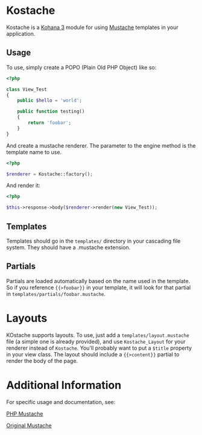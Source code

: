 # Kostache

Kostache is a [Kohana 3](https://github.com/kohana/kohana) module for using [Mustache](http://mustache.github.com/) templates in your application.

## Usage

To use, simply create a POPO (Plain Old PHP Object) like so:

```php
<?php

class View_Test
{
	public $hello = 'world';

	public function testing()
	{
		return 'foobar';
	}
}
```

And create a mustache renderer. The parameter to the engine method is the template name to use.

```php
<?php

$renderer = Kostache::factory();
```

And render it:

```php
<?php

$this->response->body($renderer->render(new View_Test));
```

## Templates

Templates should go in the `templates/` directory in your cascading file system. They should have a .mustache extension.

## Partials

Partials are loaded automatically based on the name used in the template. So if you reference `{{>foobar}}` in your template, it will look for that partial in `templates/partials/foobar.mustache`.

# Layouts

KOstache supports layouts. To use, just add a `templates/layout.mustache` file (a simple one is already provided), and use `Kostache_Layout` for your renderer instead of `Kostache`. You'll probably want to put a `$title` property in your view class. The layout should include a `{{>content}}` partial to render the body of the page.

# Additional Information

For specific usage and documentation, see:

[PHP Mustache](http://github.com/bobthecow/mustache.php)

[Original Mustache](http://mustache.github.com/)
